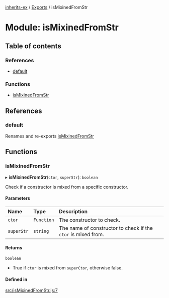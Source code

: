 [inherits-ex](../README.md) / [Exports](../modules.md) / isMixinedFromStr

# Module: isMixinedFromStr

## Table of contents

### References

- [default](isMixinedFromStr.md#default)

### Functions

- [isMixinedFromStr](isMixinedFromStr.md#ismixinedfromstr)

## References

### default

Renames and re-exports [isMixinedFromStr](isMixinedFromStr.md#ismixinedfromstr)

## Functions

### isMixinedFromStr

▸ **isMixinedFromStr**(`ctor`, `superStr`): `boolean`

Check if a constructor is mixed from a specific constructor.

#### Parameters

| Name | Type | Description |
| :------ | :------ | :------ |
| `ctor` | `Function` | The constructor to check. |
| `superStr` | `string` | The name of constructor to check if the `ctor` is mixed from. |

#### Returns

`boolean`

- True if `ctor` is mixed from `superCtor`, otherwise false.

#### Defined in

[src/isMixinedFromStr.js:7](https://github.com/snowyu/inherits-ex.js/blob/eff18e3/src/isMixinedFromStr.js#L7)
